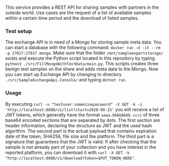 This service provides a REST API for sharing samples with partners in the outside world. Use cases are the request
of a list of available samples within a certain time period and the download of listed samples.

### Test setup

The exchange API is in need of a Mongo for storing sample meta data. You can start a database with the following command: 
```docker run -d -it --rm -p 27017:27017 mongo```.
Make sure that the folder ```/mnt/sampleexportstorage/``` exists and execute the Python script located in this repository by typing 
```python3 ./src/FillMongoWithTestData/main.py```. This scripts creates three benign test samples on the share and adds meta data to 
the Mongo.
Now you can start up Exchange API by changing to directory ```./src/SampleExchangeApi.Console/``` and typing ```dotnet run```.

### Usage
 
 By executing ```curl -u "testuser:somenicepassword" -X GET -k -i 'http://localhost:8080/v1/list?start=2020-09-23'``` you will receive
 a list of JWT tokens, which generally have the format ```aaaa.bbbbbbbb.cccc``` of three base64 encoded sections that are separated
 by dots. The first section are header information, declaring the structure as JWT and the used hash algorithm. The second part is the
 actual payload that contains expiration date of the token, SHA256, file size and the platform. The third part is a signature that 
 guarantees that the JWT is valid.
 If after checking that the sample is not already part of your collection and you have interest in the reported platform,
 you can download it with ```curl -X GET -k "http://localhost:8080/v1/download?token=$PUT_TOKEN_HERE"```. 
